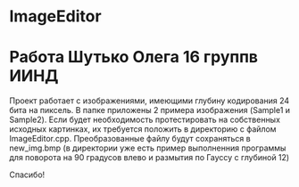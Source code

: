 # ImageEditor
# Работа Шутько Олега 16 группв ИИНД
Проект работает с изображениями, имеющими глубину кодирования 24 бита на пиксель. В папке приложены 2 примера изображения (Sample1 и Sample2). 
Если будет необходимость протестировать на собственных исходных картинках, их требуется положить в директорию с файлом ImageEditor.cpp.
Преобразованные файлу будут сохраняться в new_img.bmp (в директории уже есть пример выполненния программы для поворота на 90 градусов влево и размытия по Гауссу с глубиной 12)

Спасибо!
